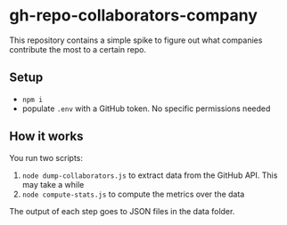 # gh-repo-collaborators-company

This repository contains a simple spike to figure out what companies
contribute the most to a certain repo.

## Setup

- `npm i`
- populate `.env` with a GitHub token. No specific permissions needed

## How it works

You run two scripts:

1. `node dump-collaborators.js` to extract data from the GitHub API. This may take a while
2. `node compute-stats.js` to compute the metrics over the data

The output of each step goes to JSON files in the data folder.
